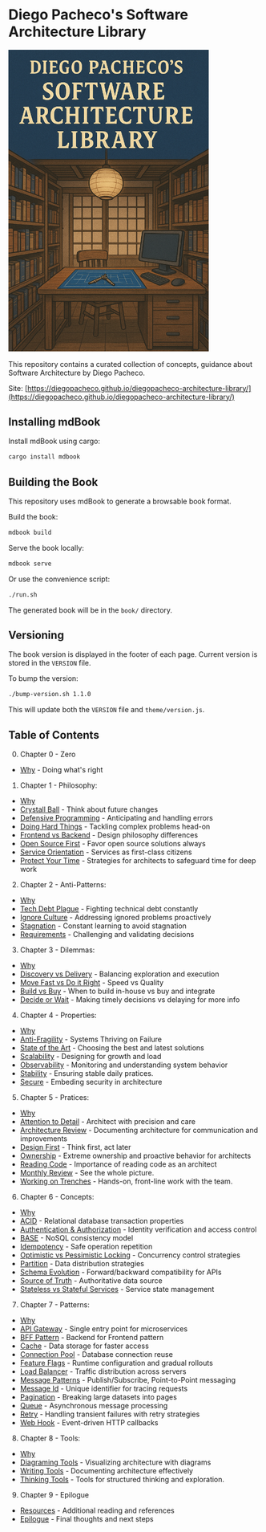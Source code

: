 # Diego Pacheco's Software Architecture Library

<img src="cover.png" width="400">

This repository contains a curated collection of concepts, guidance about Software Architecture by Diego Pacheco.

Site: [https://diegopacheco.github.io/diegopacheco-architecture-library/](https://diegopacheco.github.io/diegopacheco-architecture-library/)

## Installing mdBook

Install mdBook using cargo:
```bash
cargo install mdbook
```

## Building the Book

This repository uses mdBook to generate a browsable book format.

Build the book:
```bash
mdbook build
```

Serve the book locally:
```bash
mdbook serve
```

Or use the convenience script:
```bash
./run.sh
```

The generated book will be in the `book/` directory.

## Versioning

The book version is displayed in the footer of each page. Current version is stored in the `VERSION` file.

To bump the version:
```bash
./bump-version.sh 1.1.0
```

This will update both the `VERSION` file and `theme/version.js`.

## Table of Contents

0. Chapter 0 - Zero
- [Why](src/zero/WHY.md) - Doing what's right

1. Chapter 1 - Philosophy:
- [Why](src/philosofy/WHY.md)
- [Crystall Ball](src/philosofy/CRYSTAL_BALL.md) - Think about future changes
- [Defensive Programming](src/philosofy/DEFENSIVE.md) - Anticipating and handling errors
- [Doing Hard Things](src/philosofy/DOING_HARD_THINGS.md) - Tackling complex problems head-on
- [Frontend vs Backend](src/philosofy/FRONTEND_VS_BACKEND.md) - Design philosophy differences
- [Open Source First](src/philosofy/OSS.md) - Favor open source solutions always
- [Service Orientation](src/philosofy/SO.md) - Services as first-class citizens
- [Protect Your Time](src/philosofy/PROTECT_YOUR_TIME.md) - Strategies for architects to safeguard time for deep work

2. Chapter 2 - Anti-Patterns:
- [Why](src/anti-patterns/WHY.md)
- [Tech Debt Plague](src/anti-patterns/TECH_DEBT_PLAGUE.md) - Fighting technical debt constantly
- [Ignore Culture](src/anti-patterns/IGNORE_CULTURE.md) - Addressing ignored problems proactively
- [Stagnation](src/anti-patterns/STAGNATION.md) - Constant learning to avoid stagnation
- [Requirements](src/anti-patterns/REQUIREMENTS.md) - Challenging and validating decisions


3. Chapter 3 - Dilemmas:
- [Why](src/dilemmas/WHY.md)
- [Discovery vs Delivery](src/dilemmas/DISCOVERY_VS_DELIVERY.md) - Balancing exploration and execution
- [Move Fast vs Do it Right](src/dilemmas/MOVE_FAST_VS_DO_IT_RIGHT.md) - Speed vs Quality
- [Build vs Buy](src/dilemmas/BUILD_VS_BUY.md) - When to build in-house vs buy and integrate
- [Decide or Wait](src/dilemmas/DECIDE_OR_WAIT.md) - Making timely decisions vs delaying for more info

4. Chapter 4 - Properties:
- [Why](src/properties/WHY.md)
- [Anti-Fragility](src/properties/ANTI-FRAGILITY.md) - Systems Thriving on Failure
- [State of the Art](src/properties/STATE-OF-THE-ART.md) -
Choosing the best and latest solutions
- [Scalability](src/properties/SCALABILITY.md) - Designing for growth and load
- [Observability](src/properties/OBSERVABLE.md) - Monitoring and understanding system behavior
- [Stability](src/properties/STABILITY.md) - Ensuring stable daily pratices.
- [Secure](src/properties/SECURE.md) - Embeding security in architecture


5. Chapter 5 - Pratices:
- [Why](src/pratices/WHY.md)
- [Attention to Detail](src/pratices/ATTENTION_TO_DETAIL.md) - Architect with precision and care
- [Architecture Review](src/pratices/ARCH_REVIEW.md) - Documenting architecture for communication and improvements
- [Design First](src/pratices/DESIGN_FIRST.md) - Think first, act later
- [Ownership](src/pratices/OWNERSHIP.md) - Extreme ownership and proactive behavior for architects
- [Reading Code](src/pratices/READING_CODE.md) - Importance of reading code as an architect
- [Monthly Review](src/pratices/MONTHLY_REVIEW.md) - See the whole picture.
- [Working on Trenches](src/pratices/WORKING_ON_TRENCHES.md) - Hands-on, front-line work with the team.

6. Chapter 6 - Concepts:
- [Why](src/concepts/WHY.md)
- [ACID](src/concepts/ACID.md) - Relational database transaction properties
- [Authentication & Authorization](src/concepts/AUTHENT.md) - Identity verification and access control
- [BASE](src/concepts/BASE.md) - NoSQL consistency model
- [Idempotency](src/concepts/IDEMPOTENCY.md) - Safe operation repetition
- [Optimistic vs Pessimistic Locking](src/concepts/OPLOCKING.md) - Concurrency control strategies
- [Partition](src/concepts/PARTITION.md) - Data distribution strategies
- [Schema Evolution](src/concepts/SCHEMA_EVOLUTION.md) - Forward/backward compatibility for APIs
- [Source of Truth](src/concepts/SOURCE_OF_TRUTH.md) - Authoritative data source
- [Stateless vs Stateful Services](src/concepts/STATELESS_VS_STATEFULL_SVC.md) - Service state management

7. Chapter 7 - Patterns:
- [Why](src/patterns/WHY.md)
- [API Gateway](src/patterns/API_GATEWAY.md) - Single entry point for microservices
- [BFF Pattern](src/patterns/BFF_PATTERN.md) - Backend for Frontend pattern
- [Cache](src/patterns/CACHE.md) - Data storage for faster access
- [Connection Pool](src/patterns/CONNECTION_POOL.md) - Database connection reuse
- [Feature Flags](src/patterns/FEATURE_FLAGS.md) - Runtime configuration and gradual rollouts
- [Load Balancer](src/patterns/LB.md) - Traffic distribution across servers
- [Message Patterns](src/patterns/MESSAGE_PATTERNS.md) - Publish/Subscribe, Point-to-Point messaging
- [Message Id](src/patterns/MESSAGE_ID.md) - Unique identifier for tracing requests
- [Pagination](src/patterns/PAGINATION.md) - Breaking large datasets into pages
- [Queue](src/patterns/QUEUE.md) - Asynchronous message processing
- [Retry](src/patterns/RETRY.md) - Handling transient failures with retry strategies
- [Web Hook](src/patterns/WEB_HOOK.md) - Event-driven HTTP callbacks

8. Chapter 8 - Tools:

- [Why](src/tools/WHY.md)
- [Diagraming Tools](src/tools/DIAGRAMING.md) - Visualizing architecture with diagrams
- [Writing Tools](src/tools/WRITING.md) - Documenting architecture effectively
- [Thinking Tools](src/tools/THINKING.md) - Tools for structured thinking and exploration.

9. Chapter 9 - Epilogue
- [Resources](src/epilogue/RESOURCES.md) - Additional reading and references
- [Epilogue](src/epilogue/IN_THE_END.md) - Final thoughts and next steps